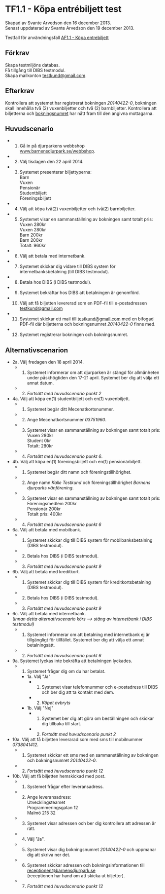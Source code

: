 # TF1.1 - Köpa entrébiljett test
Skapad av Svante Arvedson den 16 december 2013.      
Senast uppdaterad av Svante Arvedson den 19 december 2013.

Testfall för användningsfall 
[AF1.1 - Köpa entrebiljett](../anvandarfall/AF1.1-Kopa-entrebiljett.md)

## Förkrav
Skapa testmiljöns databas.      
Få tillgång till DIBS testmodul.      
Skapa mailkonton testkund@gmail.com.

## Efterkrav
Kontrollera att systemet har registrerat bokningen *20140422-0*, bokningen skall 
innehålla två (2) vuxenbiljetter och två (2) barnbiljetter. Kontrollera att 
biljetterna och [bokningsnumret](../Datadefinitioner.md#bokningsnummer) har nått 
fram till den angivna mottagarna.

## Huvudscenario
+ 1. Gå in på djurparkens webbshop www.barnensdjurpark.se/webbshop.
+ 2. Välj tisdagen den 22 april 2014.
+ 3. Systemet presenterar biljettyperna:      
    Barn      
    Vuxen      
    Pensionär     
    Studentbiljett      
    Föreningsbiljett
+ 4. Välj att köpa två(2) vuxenbiljetter och två(2) barnbiljetter.
+ 5. Systemet visar en sammanställning av bokningen samt totalt pris:      
    Vuxen 280kr      
    Vuxen 280kr      
    Barn 200kr      
    Barn 200kr      
    Totalt: 960kr
+ 6. Välj att betala med internetbank.
+ 7. Systemet skickar dig vidare till DIBS system för internetbanksbetalning 
    (till DIBS testmodul).
+ 8. Betala hos DIBS (i DIBS testmodul).
+ 9. Systemet bekräftar hos DIBS att betalningen är genomförd.
+ 10. Välj att få biljetten levererad som en PDF-fil till e-postadressen 
    testkund@gmail.com
+ 11. Systemet skickar ett mail till testkund@gmail.com med en bifogad PDF-fil 
    där biljetterna och bokningsnumret *20140422-0* finns med. 
+ 12. Systemet registrerar bokningen och bokningsnumret.

## Alternativscenarion
+ 2a. Välj fredagen den 18 april 2014.
    + 1. Systemet informerar om att djurparken är stängd för allmänheten under 
        påskhögtiden den 17-21 april. Systemet ber dig att välja ett annat datum.
    + 2. *Fortsätt med huvudscenario punkt 2*
+ 4a. Välj att köpa en(1) studentbiljett och en(1) vuxenbiljett.
    + 1. Systemet begär ditt Mecenatkortsnummer.
    + 2. Ange Mecenatkortsnummer *03751960*.
    + 3. Systemet visar en sammanställning av bokningen samt totalt pris:      
        Vuxen 280kr      
        Student 0kr      
        Totalt: 280kr
    + 4. *Fortsätt med huvudscenario punkt 6*.
+ 4b. Välj att köpa en(1) föreningsbiljett och en(1) pensionärbiljett.
    + 1. Systemet begär ditt namn och föreningstillhörighet.
    + 2. Ange namn *Kalle Testkund* och föreningstillhörighet 
        *Barnens djurparks vänförening*.
    + 3. Systemet visar en sammanställning av bokningen samt totalt pris:      
        Föreningsmedlem 200kr      
        Pensionär 200kr      
        Totalt pris: 400kr
    + 4. *Fortsätt med huvudscenario punkt 6*
+ 6a. Välj att betala med mobilbank.
    + 1. Systemet skickar dig till DIBS system för mobilbanksbetalning 
        (DIBS testmodul).
    + 2. Betala hos DIBS (i DIBS testmodul).
    + 3. *Fortsätt med huvudscenario punkt 9*
+ 6b. Välj att betala med kreditkort.
    + 1. Systemet skickar dig till DIBS system för kreditkortsbetalning 
        (DIBS testmodul).
    + 2. Betala hos DIBS (i DIBS testmodul).
    + 3. *Fortsätt med huvudscenario punkt 9*
+ 6c. Välj att betala med internetbank.      
    *(Innan detta alternativscenario körs --> stäng av internetbank i DIBS testmodul)*
    + 1. Systemet informerar om att betalning med internetbank ej är tillgängligt 
        för tillfället. Systemet ber dig att välja ett annat betalningsätt.
    + 2. *Fortsätt med huvudscenario punkt 6*
+ 9a. Systemet lyckas inte bekräfta att betalningen lyckades. 
    + 1. Systemet frågar dig om du har betalat.
        + 1a. Välj "Ja"
            + 1. Systemet visar telefonnummer och e-postadress till DIBS och ber 
                dig att ta kontakt med dem.
            + 2. *Köpet avbryts*
        + 1b. Välj "Nej"
            + 1. Systemet ber dig att göra om beställningen och skickar dig 
                tillbaka till start.
            + 2. *Fortsätt med huvudscenario punkt 2*
+ 10a. Välj att få biljetten leverarad som med sms till mobilnummer *0738041412*.
    + 1. Systemet skickar ett sms med en sammanställning av bokningen och 
        bokningsnumret *20140422-0*.
    + 2. *Fortsätt med huvudscenario punkt 12*
+ 10b. Välj att få biljetten hemskickad med post.
    + 1. Systemet frågar efter leveransadress.
    + 2. Ange leveransadress:      
        Utvecklingsteamet      
        Programmeringsgatan 12      
        Malmö 215 32
    + 3. Systemet visar adressen och ber dig kontrollera att adressen är rätt.
    + 4. Välj "Ja".
    + 5. Systemet visar dig bokningsnumret *20140422-0* och uppmanar dig att skriva ner det.
    + 6. Systemet skickar adressen och bokningsinformationen till 
        receptionen@barnensdjurpark.se      
        (receptionen har hand om att skicka ut biljetter).
    + 7. *Fortsätt med huvudscenario punkt 12*